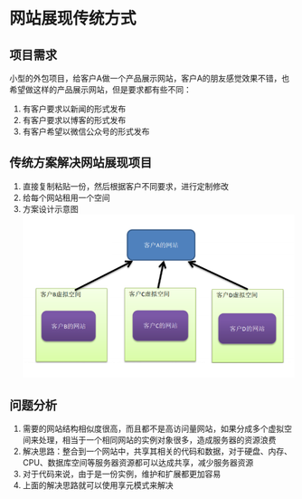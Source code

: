 # 网站展现传统方式

## 项目需求

小型的外包项目，给客户A做一个产品展示网站，客户A的朋友感觉效果不错，也希望做这样的产品展示网站，但是要求都有些不同：

1) 有客户要求以新闻的形式发布
2) 有客户要求以博客的形式发布
3) 有客户希望以微信公众号的形式发布

## 传统方案解决网站展现项目

1) 直接复制粘贴一份，然后根据客户不同要求，进行定制修改
2) 给每个网站租用一个空间
3) 方案设计示意图 \
   ![img.png](../../../../resources/picture/img39.png)

## 问题分析

1) 需要的网站结构相似度很高，而且都不是高访问量网站，如果分成多个虚拟空间来处理，相当于一个相同网站的实例对象很多，造成服务器的资源浪费
2) 解决思路：整合到一个网站中，共享其相关的代码和数据，对于硬盘、内存、CPU、数据库空间等服务器资源都可以达成共享，减少服务器资源
3) 对于代码来说，由于是一份实例，维护和扩展都更加容易
4) 上面的解决思路就可以使用享元模式来解决
